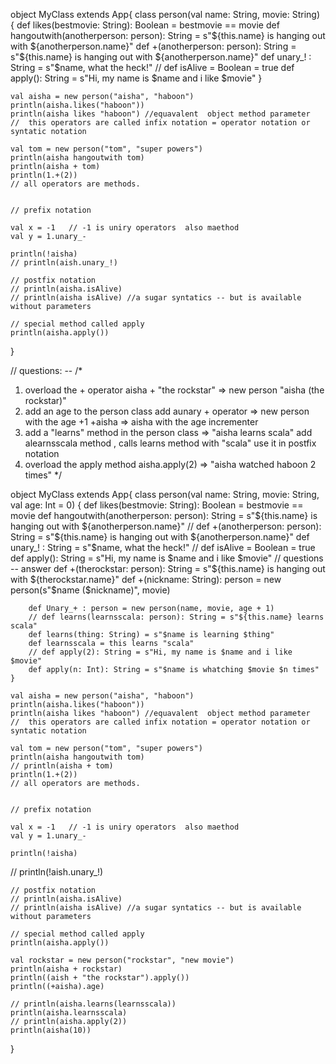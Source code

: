 object MyClass extends App{
    class person(val name: String, movie: String) {
        def likes(bestmovie: String): Boolean = bestmovie == movie
        def hangoutwith(anotherperson: person): String = s"${this.name} is hanging out with ${anotherperson.name}"
        def +(anotherperson: person): String = s"${this.name} is hanging out with ${anotherperson.name}"
        def unary_! : String = s"$name, what the heck!"
        // def isAlive = Boolean = true
        def apply(): String = s"Hi, my name is $name and i like $movie"
    }
    
    val aisha = new person("aisha", "haboon")
    println(aisha.likes("haboon"))
    println(aisha likes "haboon") //equavalent  object method parameter
    //  this operators are called infix notation = operator notation or syntatic notation
    
    val tom = new person("tom", "super powers")
    println(aisha hangoutwith tom)
    println(aisha + tom)
    println(1.+(2))
    // all operators are methods.
    
    
    // prefix notation
    
    val x = -1   // -1 is uniry operators  also maethod
    val y = 1.unary_-
    
    println(!aisha)
    // println(aish.unary_!)
    
    // postfix notation
    // println(aisha.isAlive)
    // println(aisha isAlive) //a sugar syntatics -- but is available without parameters
    
    // special method called apply
    println(aisha.apply())
}


// questions: -- 
/*
1. overload the + operator
    aisha + "the rockstar" => new person "aisha (the rockstar)"
2. add an age to the person class 
    add  aunary + operator => new person with the age +1 
    +aisha => aisha with the age incrementer
3. add a "learns" method in the person class => "aisha learns scala"
    add alearnsscala method , calls learns method with "scala"
    use it in postfix notation
4. overload the apply method
    aisha.apply(2) => "aisha watched haboon 2 times"
*/ 




object MyClass extends App{
    class person(val name: String, movie: String, val age: Int = 0) {
        def likes(bestmovie: String): Boolean = bestmovie == movie
        def hangoutwith(anotherperson: person): String = s"${this.name} is hanging out with ${anotherperson.name}"
        // def +(anotherperson: person): String = s"${this.name} is hanging out with ${anotherperson.name}"
        def unary_! : String = s"$name, what the heck!"
        // def isAlive = Boolean = true
        def apply(): String = s"Hi, my name is $name and i like $movie"
        // questions -- answer
        def +(therockstar: person): String = s"${this.name} is hanging out with ${therockstar.name}"
        def +(nickname: String): person = new person(s"$name ($nickname)", movie)
        
        def Unary_+ : person = new person(name, movie, age + 1)
        // def learns(learnsscala: person): String = s"${this.name} learns scala"
        def learns(thing: String) = s"$name is learning $thing"
        def learnsscala = this learns "scala"
        // def apply(2): String = s"Hi, my name is $name and i like $movie"
        def apply(n: Int): String = s"$name is whatching $movie $n times"
    }
    
    val aisha = new person("aisha", "haboon")
    println(aisha.likes("haboon"))
    println(aisha likes "haboon") //equavalent  object method parameter
    //  this operators are called infix notation = operator notation or syntatic notation
    
    val tom = new person("tom", "super powers")
    println(aisha hangoutwith tom)
    // println(aisha + tom)
    println(1.+(2))
    // all operators are methods.
    
    
    // prefix notation
    
    val x = -1   // -1 is uniry operators  also maethod
    val y = 1.unary_-
    
    println(!aisha)
// println(!aish.unary_!)
    
    // postfix notation
    // println(aisha.isAlive)
    // println(aisha isAlive) //a sugar syntatics -- but is available without parameters
    
    // special method called apply
    println(aisha.apply())

    val rockstar = new person("rockstar", "new movie") 
    println(aisha + rockstar)
    println((aish + "the rockstar").apply())
    println((+aisha).age)
    
    // println(aisha.learns(learnsscala))
    println(aisha.learnsscala)
    // println(aisha.apply(2))
    println(aisha(10))
}